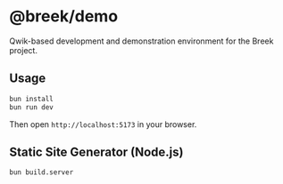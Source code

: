 # @breek/demo

Qwik-based development and demonstration environment for the Breek project.

## Usage

```bash
bun install
bun run dev
```

Then open `http://localhost:5173` in your browser.

## Static Site Generator (Node.js)

```shell
bun build.server
```
